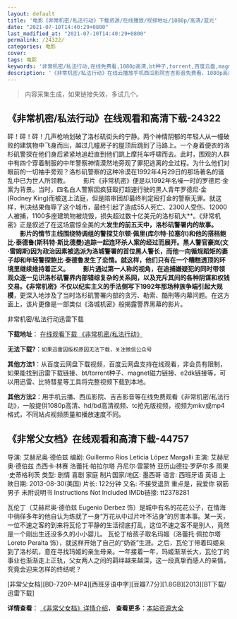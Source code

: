 ```yaml
---
layout: default
title: '电影《非常机密/私法行动》下载资源/在线播放/视频地址/1080p/高清/蓝光'
date: "2021-07-10T14:40:29+0800"
last_modified_at: "2021-07-10T14:40:29+0800"
permalink: /24322/
categories: 电影
cover:
tags: 电影
keywords: '非常机密/私法行动,在线免费看,1080p高清,bt种子,torrent,百度云盘,magnet,磁力链,迅雷下载资源'
description: '《非常机密/私法行动》在线云播放手机西瓜影院吉吉影音免费看，1080p高清bd/hd未删减完整版和tc抢先枪版，mkv/mp4格式，附带bt/torrent种子、magnet/磁力链、百度云盘、网盘资源迅雷下载链接'
---
```


>内容采集生成，如果链接失效，多试几个。


## 《非常机密/私法行动》在线观看和高清下载-24322

砰！砰！砰！几声枪响划破了洛杉矶街头的宁静。两个神情阴郁的年轻人从一幢破败的建筑物中飞身而出，越过几幢房子的屋顶后跳到了马路上。一个身着便衣的洛杉矶警探在他们身后紧紧地追赶直到他们跳上摩托车呼啸而去。此时，围观的人群中有四个穿着制服的中年警察神情漠然地旁观了罪犯逃离的全过程。为什么他们对眼前的一切袖手旁观？洛杉矶警察的这种冷漠在1992年4月29日的那场著名的骚乱中已为世人所领教。 　　影片《非常机密》便是以1992年名噪一时的罗德尼&middot;金案为背景。当时，四名白人警察因疯狂殴打超速行驶的黑人青年罗德尼&middot;金(Rodney King)而被送上法庭，但是陪审团却最终判定殴打金的警察无罪。就这样，判决结果侮辱了这个城市，最终引起了造成55人死亡、2300人受伤、12000人被捕，1100多座建筑物被烧毁，损失超过数十亿美元的洛杉矶大**。《非常机密》正是叙述了在这场震惊全美的大**发生的前五天中，洛杉矶警署内的故事。 　　影片的情节主线围绕特调组的警探艾尔顿·佩里(库尔特&middot;拉塞尔)和他的搭档鲍比&middot;泰德鲁(斯科特&middot;斯比德曼)追踪一起连环杀人案的经过而展开。黑人警官豪岚(文&middot;雷姆斯)因为政治因素被选派为洛城警署的首位黑人警长，而他一向循规蹈矩的妻子却和年轻警探鲍比·泰德鲁发生了恋情。就这样，他们只有在一个糟糕透顶的环境里继续维持着正义。 　　影片通过第一人称的视角，在追捕嫌疑犯的同时带领观众逐一见识洛杉矶警界内部错综复杂的关系网，以及充斥其间的各种阴谋和权钱交易。《非常机密》不仅以纪实主义的手法侧写下1992年那场种族争端引起大规模**，更深入地涉及了当时洛杉矶警署内部的贪污、勒索、酷刑等内幕问题。在这方面上，该片更像是一部类似《洛城机密》般揭露警界黑幕的影片。</p>


非常机密/私法行动迅雷下载

**下载地址**： [在线观看下载 《非常机密/私法行动》](https://www.993dy.com//vod-detail-id-23836.html) 


**无法下载?**：`如果迅雷因版权原因无法下载，关注微信公众号 `

**其他方法1**：从百度云网盘下载视频，百度云网盘支持在线观看，非会员有限制，如果能找到迅雷下载链接、bt/torrent种子、magnet磁力链接、e2dk链接等，可以用迅雷、比特彗星等工具将完整视频下载到本地。

**其他方法2**：用手机云播、西瓜影院、吉吉影音等在线免费观看《非常机密/私法行动》，一般提供1080p高清、hd/bd高清视频、tc抢先版视频，视频为mkv或mp4格式，不同站点视频质量和播放速度不同。


## 《非常父女档》在线观看和高清下载-44757

导演: 艾赫尼奥·德伯兹 编剧: Guillermo Ríos Leticia López Margalli 主演: 艾赫尼奥·德伯兹 杰西卡·林赛 洛蕾托·帕拉尔塔 丹尼尔·雷蒙特 亚历山德拉·罗萨尔多 雨果·史蒂格利茨 类型: 剧情 喜剧 家庭 制片国家/地区: 墨西哥 语言: 西班牙语 英语 上映日期: 2013-08-30(美国) 片长: 122分钟 又名: 不接受退货 重点是，我爱你 钢筋男子 未附说明书 Instructions Not Included IMDb链接: tt2378281

瓦伦丁（艾赫尼奥·德伯兹 Eugenio Derbez 饰）是城中有名的花花公子，在情海中徜徉多年的他自认为练就了一身“万花从中过片叶不沾身”的厉害本事。某一天，一位不速之客的到来将瓦伦丁平静的生活彻底打乱，这位不速之客不是别人，竟然是一个刚出生还没多久的小小婴儿。 瓦伦丁给孩子取名玛姬（洛蕾托·佩拉尔塔 Loreto Peralta 饰），就这样开始了自己的“奶爸”生涯。之后，瓦伦丁带着玛姬来到了洛杉矶，意在寻找玛姬的亲生母亲。一年接着一年，玛姬渐渐长大，瓦伦丁的事业也渐渐走上正轨，父女两人之间的羁绊越来越深，这一段真挚而感人的亲情，究竟会迎来怎样的终结呢？


[非常父女档][BD-720P-MP4][西班牙语中字][豆瓣7.7分][1.8GB][2013][BT下载/迅雷下载]

**详情查看**： [《非常父女档》详情介绍](/movie/44757/)， **查看更多**：[本站资源大全](/movie/t/all/)


